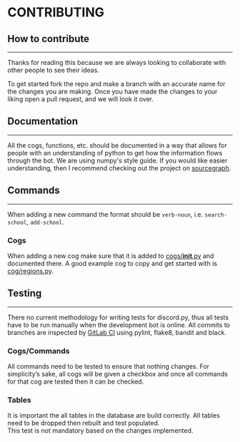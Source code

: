 # CONTRIBUTING

<!-- markdownlint-disable MD024 -->

## How to contribute

---

Thanks for reading this because we are always looking to collaborate with other people to see their ideas.

To get started fork the repo and make a branch with an accurate name for the changes you are making. Once you have made the changes to your liking open a pull request, and we will look it over.

## Documentation

---

All the cogs, functions, etc. should be documented in a way that allows for people with an understanding of python to get how the information flows through the bot. We are using numpy's style guide. If you would like easier understanding, then I recommend checking out the project on [sourcegraph](https://sourcegraph.com/github.com/Competitive-Cyber-Clubs/Discord-Bot).

## Commands

---

When adding a new command the format should be `verb-noun`, i.e. `search-school`, `add-school`.

### Cogs

When adding a new cog make sure that it is added to [cogs/__init__.py](cogs/\_\_init\_\_.py) and documented there. A good example cog to copy and get started with is [cog/regions.py](cogs/regions.py).

## Testing

---

There no current methodology for writing tests for discord.py, thus all tests have to be run manually when the development bot is online.
All commits to branches are inspected by [GitLab CI](https://gitlab.com/Cyb3r-Jak3/Discord-Bot) using pylint, flake8, bandit and black.

### Cogs/Commands

All commands need to be tested to ensure that nothing changes.
For simplicity’s sake, all cogs will be given a checkbox and once all commands for that cog are tested then it can be checked.

### Tables

It is important the all tables in the database are build correctly. All tables need to be dropped then rebuilt and test populated.  
This test is not mandatory based on the changes implemented.
